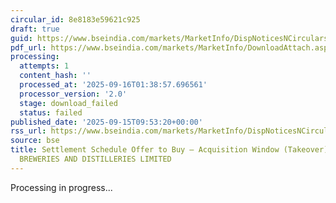 ```yaml
---
circular_id: 8e8183e59621c925
draft: true
guid: https://www.bseindia.com/markets/MarketInfo/DispNoticesNCirculars.aspx?Noticeid={BA28DAA9-A275-46C4-9FD1-305E9D0D119C}&noticeno=20250915-14&dt=09/15/2025&icount=14&totcount=81&flag=0
pdf_url: https://www.bseindia.com/markets/MarketInfo/DownloadAttach.aspx?id=20250915-14&attachedId=
processing:
  attempts: 1
  content_hash: ''
  processed_at: '2025-09-16T01:38:57.696561'
  processor_version: '2.0'
  stage: download_failed
  status: failed
published_date: '2025-09-15T09:53:20+00:00'
rss_url: https://www.bseindia.com/markets/MarketInfo/DispNoticesNCirculars.aspx?Noticeid={BA28DAA9-A275-46C4-9FD1-305E9D0D119C}&noticeno=20250915-14&dt=09/15/2025&icount=14&totcount=81&flag=0
source: bse
title: Settlement Schedule Offer to Buy – Acquisition Window (Takeover) for CHAMBAL
  BREWERIES AND DISTILLERIES LIMITED
---
```


Processing in progress...